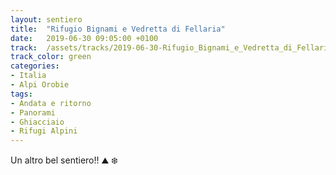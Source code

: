 ```yaml
---
layout: sentiero
title:  "Rifugio Bignami e Vedretta di Fellaria"
date:   2019-06-30 09:05:00 +0100
track:  /assets/tracks/2019-06-30-Rifugio_Bignami_e_Vedretta_di_Fellaria.gpx
track_color: green
categories:
- Italia
- Alpi Orobie
tags:
- Andata e ritorno
- Panorami
- Ghiacciaio
- Rifugi Alpini
---
```


Un altro bel sentiero!! :mountain: :snowflake: